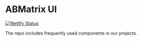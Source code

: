 # ABMatrix UI

[![Netlify Status](https://api.netlify.com/api/v1/badges/38d5b20d-8afe-413f-9654-9b91db580aec/deploy-status)](https://app.netlify.com/sites/abmatrix-ui/deploys)

The repo includes frequently used components in our projects.
